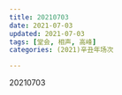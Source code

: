 ```yaml
---
title: 20210703
date: 2021-07-03
updated: 2021-07-03
tags: [堂会, 相声, 高峰] 
categories: (2021)辛丑年场次 

---
```


20210703

